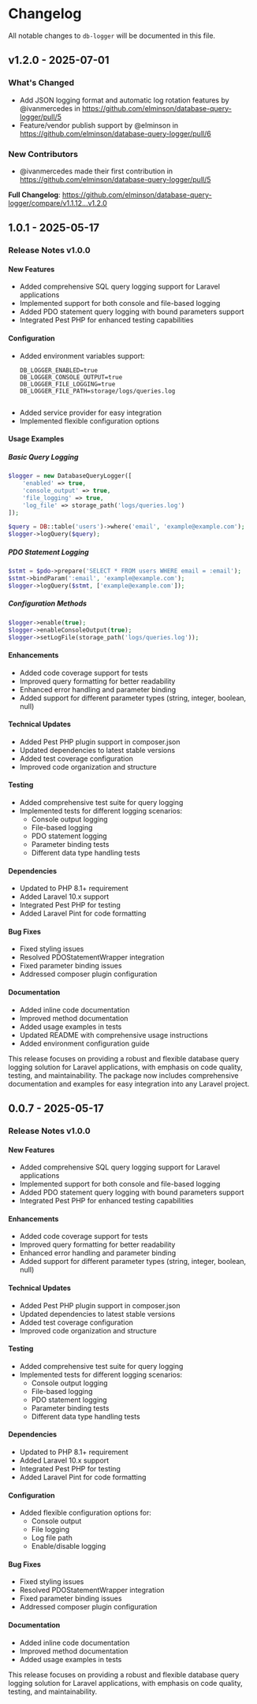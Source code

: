 # Changelog

All notable changes to `db-logger` will be documented in this file.

## v1.2.0 - 2025-07-01

### What's Changed

* Add JSON logging format and automatic log rotation features by @ivanmercedes in https://github.com/elminson/database-query-logger/pull/5
* Feature/vendor publish support by @elminson in https://github.com/elminson/database-query-logger/pull/6

### New Contributors

* @ivanmercedes made their first contribution in https://github.com/elminson/database-query-logger/pull/5

**Full Changelog**: https://github.com/elminson/database-query-logger/compare/v1.1.12...v1.2.0

## 1.0.1 - 2025-05-17

### Release Notes v1.0.0

#### New Features

- Added comprehensive SQL query logging support for Laravel applications
- Implemented support for both console and file-based logging
- Added PDO statement query logging with bound parameters support
- Integrated Pest PHP for enhanced testing capabilities

#### Configuration

- Added environment variables support:
  ```env
  DB_LOGGER_ENABLED=true
  DB_LOGGER_CONSOLE_OUTPUT=true
  DB_LOGGER_FILE_LOGGING=true
  DB_LOGGER_FILE_PATH=storage/logs/queries.log
  
  
  ```
- Added service provider for easy integration
- Implemented flexible configuration options

#### Usage Examples

##### Basic Query Logging

```php
$logger = new DatabaseQueryLogger([
    'enabled' => true,
    'console_output' => true,
    'file_logging' => true,
    'log_file' => storage_path('logs/queries.log')
]);

$query = DB::table('users')->where('email', 'example@example.com');
$logger->logQuery($query);


```
##### PDO Statement Logging

```php
$stmt = $pdo->prepare('SELECT * FROM users WHERE email = :email');
$stmt->bindParam(':email', 'example@example.com');
$logger->logQuery($stmt, ['example@example.com']);


```
##### Configuration Methods

```php
$logger->enable(true);
$logger->enableConsoleOutput(true);
$logger->setLogFile(storage_path('logs/queries.log'));


```
#### Enhancements

- Added code coverage support for tests
- Improved query formatting for better readability
- Enhanced error handling and parameter binding
- Added support for different parameter types (string, integer, boolean, null)

#### Technical Updates

- Added Pest PHP plugin support in composer.json
- Updated dependencies to latest stable versions
- Added test coverage configuration
- Improved code organization and structure

#### Testing

- Added comprehensive test suite for query logging
- Implemented tests for different logging scenarios:
  - Console output logging
  - File-based logging
  - PDO statement logging
  - Parameter binding tests
  - Different data type handling tests
  

#### Dependencies

- Updated to PHP 8.1+ requirement
- Added Laravel 10.x support
- Integrated Pest PHP for testing
- Added Laravel Pint for code formatting

#### Bug Fixes

- Fixed styling issues
- Resolved PDOStatementWrapper integration
- Fixed parameter binding issues
- Addressed composer plugin configuration

#### Documentation

- Added inline code documentation
- Improved method documentation
- Added usage examples in tests
- Updated README with comprehensive usage instructions
- Added environment configuration guide

This release focuses on providing a robust and flexible database query logging solution for Laravel applications, with emphasis on code quality, testing, and maintainability. The package now includes comprehensive documentation and examples for easy integration into any Laravel project.

## 0.0.7 - 2025-05-17

### Release Notes v1.0.0

#### New Features

- Added comprehensive SQL query logging support for Laravel applications
- Implemented support for both console and file-based logging
- Added PDO statement query logging with bound parameters support
- Integrated Pest PHP for enhanced testing capabilities

#### Enhancements

- Added code coverage support for tests
- Improved query formatting for better readability
- Enhanced error handling and parameter binding
- Added support for different parameter types (string, integer, boolean, null)

#### Technical Updates

- Added Pest PHP plugin support in composer.json
- Updated dependencies to latest stable versions
- Added test coverage configuration
- Improved code organization and structure

#### Testing

- Added comprehensive test suite for query logging
- Implemented tests for different logging scenarios:
  - Console output logging
  - File-based logging
  - PDO statement logging
  - Parameter binding tests
  - Different data type handling tests
  

#### Dependencies

- Updated to PHP 8.1+ requirement
- Added Laravel 10.x support
- Integrated Pest PHP for testing
- Added Laravel Pint for code formatting

#### Configuration

- Added flexible configuration options for:
  - Console output
  - File logging
  - Log file path
  - Enable/disable logging
  

#### Bug Fixes

- Fixed styling issues
- Resolved PDOStatementWrapper integration
- Fixed parameter binding issues
- Addressed composer plugin configuration

#### Documentation

- Added inline code documentation
- Improved method documentation
- Added usage examples in tests

This release focuses on providing a robust and flexible database query logging solution for Laravel applications, with emphasis on code quality, testing, and maintainability.
